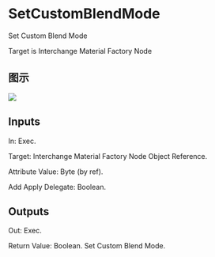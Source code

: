 # SetCustomBlendMode

Set Custom Blend Mode

Target is Interchange Material Factory Node

## 图示

![]($-20221218-19314801.png)

## Inputs

In: Exec.

Target: Interchange Material Factory Node Object Reference.

Attribute Value: Byte (by ref).

Add Apply Delegate: Boolean.  

## Outputs

Out: Exec.

Return Value: Boolean. Set Custom Blend Mode.


